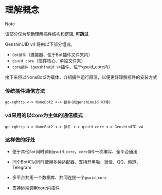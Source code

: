 # 理解概念

> [!NOTE]
> 该部分仅为帮助理解插件结构和逻辑, **可跳过**

GenshinUID v4 将由以下部分组成。

- `Bot插件`（连接器、位于Bot插件文件夹内）
- `gsuid_core`（插件核心、单独文件夹）
- `core插件`（`genshinuid v4`插件、位于gsuid_core内）

接下来将以NoneBot2为载体，介绍插件运行原理，以便更好理解插件的安装方式

### 传统插件通信方法

`go-cqhttp <-> NoneBot2 <-> 插件(如genshinuid v3等)`

### v4采用的以Core为主体的通信模式

`go-cqhttp <-> NoneBot2 <-> 插件 <-> gsuid_core <-> GenshinUID v4`

### 这样做的好处

- 便于其他`Bot`同时调用`gsuid_core`，`core插件`一次编写、全平台通用
- 同个Bot可以同时使用多种适配器、支持开黑啦、微信、QQ、频道、Telegram
- 多平台共用一个数据库、共同连接一个`gsuid_core`

- 支持远端调用core内插件